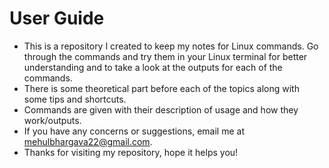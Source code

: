 # User Guide
+ This is a repository I created to keep my notes for Linux commands. Go through the commands and try them in your Linux terminal for better understanding and to take a look at the outputs for each of the commands.     
+ There is some theoretical part before each of the topics along with some tips and shortcuts.    
+ Commands are given with their description of usage and how they work/outputs.     
+ If you have any concerns or suggestions, email me at [mehulbhargava22@gmail.com](mehulbhargava22@gmail.com).      
+ Thanks for visiting my repository, hope it helps you!

